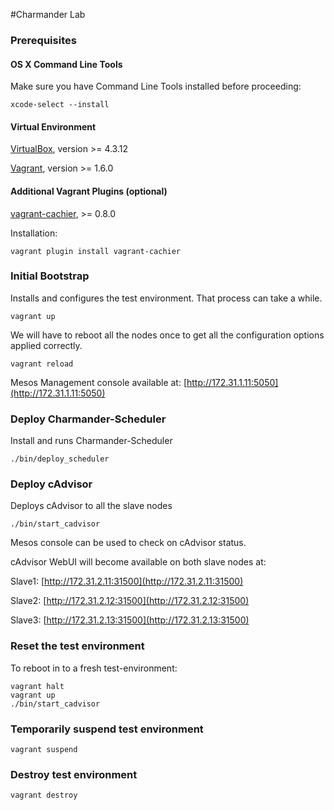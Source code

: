 #Charmander Lab

### Prerequisites

#### OS X Command Line Tools
Make sure you have Command Line Tools installed before proceeding:

```
xcode-select --install
```

#### Virtual Environment

[VirtualBox](https://www.virtualbox.org), version >= 4.3.12

[Vagrant](http://www.vagrantup.com/downloads.html), version >= 1.6.0

#### Additional Vagrant Plugins (optional)

[vagrant-cachier](https://github.com/fgrehm/vagrant-cachier), >= 0.8.0

Installation:

```
vagrant plugin install vagrant-cachier
```

### Initial Bootstrap

Installs and configures the test environment. That process can take a while.

```
vagrant up
```

We will have to reboot all the nodes once to get all the configuration options applied correctly.

```
vagrant reload
```

Mesos Management console available at: [http://172.31.1.11:5050](http://172.31.1.11:5050)


### Deploy Charmander-Scheduler

Install and runs Charmander-Scheduler

```
./bin/deploy_scheduler
```


### Deploy cAdvisor

Deploys cAdvisor to all the slave nodes

```
./bin/start_cadvisor
```

Mesos console can be used to check on cAdvisor status.

cAdvisor WebUI will become available on both slave nodes at:

Slave1: [http://172.31.2.11:31500](http://172.31.2.11:31500)

Slave2: [http://172.31.2.12:31500](http://172.31.2.12:31500)

Slave3: [http://172.31.2.13:31500](http://172.31.2.13:31500)



### Reset the test environment

To reboot in to a fresh test-environment:

```
vagrant halt
vagrant up
./bin/start_cadvisor
```

### Temporarily suspend test environment

```
vagrant suspend
```

### Destroy test environment

```
vagrant destroy
```

